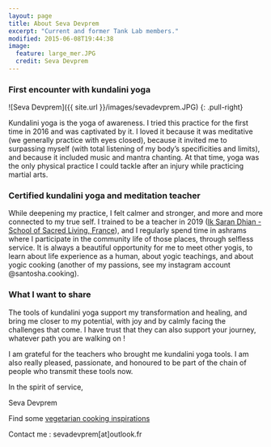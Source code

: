 ```yaml
---
layout: page
title: About Seva Devprem
excerpt: "Current and former Tank Lab members."
modified: 2015-06-08T19:44:38
image:
  feature: large_mer.JPG
  credit: Seva Devprem
---
```

### First encounter with kundalini yoga
![Seva Devprem]({{ site.url }}/images/sevadevprem.JPG)
{: .pull-right}

Kundalini yoga is the yoga of awareness. I tried this practice for the first time in 2016 and was captivated by it. I loved it because it was meditative (we generally practice with eyes closed), because it invited me to surpassing myself (with total listening of my body’s specificities and limits), and because it included music and mantra chanting. At that time, yoga was the  only physical practice I could tackle after an injury while practicing martial arts.

### Certified kundalini yoga and meditation teacher
While deepening my practice, I felt calmer and stronger, and more and more connected to my true self. I trained to be a teacher in 2019 ([Ik Saran Dhian - School of Sacred Living, France](http://iksarandhian.com/)), and I regularly spend time in ashrams where I participate in the community life of those places, through selfless service. It is always a beautiful opportunity for me to meet other yogis, to learn about life experience as a human, about yogic teachings, and about yogic cooking (another of my passions, see my instagram account @santosha.cooking).

### What I want to share
The tools of kundalini yoga support my transformation and healing, and bring me closer to my potential, with joy and by calmly facing the challenges that come. I have trust  that they can also support your journey, whatever path you are walking on !

I am grateful for the teachers who brought me kundalini yoga tools. I am also really pleased, passionate, and honoured to be part of the chain of people who transmit these tools now.

In the spirit of service,

Seva Devprem

Find some [vegetarian cooking inspirations](https://www.instagram.com/santosha.cooking/)

Contact me : sevadevprem[at]outlook.fr

